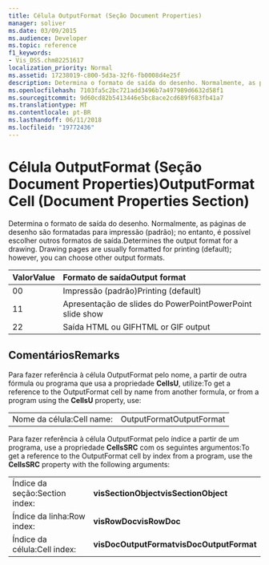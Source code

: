 ```yaml
---
title: Célula OutputFormat (Seção Document Properties)
manager: soliver
ms.date: 03/09/2015
ms.audience: Developer
ms.topic: reference
f1_keywords:
- Vis_DSS.chm82251617
localization_priority: Normal
ms.assetid: 17238019-c800-5d3a-32f6-fb0008d4e25f
description: Determina o formato de saída do desenho. Normalmente, as páginas de desenho são formatadas para impressão (padrão); no entanto, é possível escolher outros formatos de saída.
ms.openlocfilehash: 7103fa5c2bc721add3496b7a497989d6632d58f1
ms.sourcegitcommit: 9d60cd82b5413446e5bc8ace2cd689f683fb41a7
ms.translationtype: MT
ms.contentlocale: pt-BR
ms.lasthandoff: 06/11/2018
ms.locfileid: "19772436"
---
```

# <a name="outputformat-cell-document-properties-section"></a><span data-ttu-id="dbff9-104">Célula OutputFormat (Seção Document Properties)</span><span class="sxs-lookup"><span data-stu-id="dbff9-104">OutputFormat Cell (Document Properties Section)</span></span>

<span data-ttu-id="dbff9-p102">Determina o formato de saída do desenho. Normalmente, as páginas de desenho são formatadas para impressão (padrão); no entanto, é possível escolher outros formatos de saída.</span><span class="sxs-lookup"><span data-stu-id="dbff9-p102">Determines the output format for a drawing. Drawing pages are usually formatted for printing (default); however, you can choose other output formats.</span></span>
  
|<span data-ttu-id="dbff9-107">**Valor**</span><span class="sxs-lookup"><span data-stu-id="dbff9-107">**Value**</span></span>|<span data-ttu-id="dbff9-108">**Formato de saída**</span><span class="sxs-lookup"><span data-stu-id="dbff9-108">**Output format**</span></span>|
|:-----|:-----|
| <span data-ttu-id="dbff9-109">0</span><span class="sxs-lookup"><span data-stu-id="dbff9-109">0</span></span>  <br/> | <span data-ttu-id="dbff9-110">Impressão (padrão)</span><span class="sxs-lookup"><span data-stu-id="dbff9-110">Printing (default)</span></span>  <br/> |
| <span data-ttu-id="dbff9-111">1</span><span class="sxs-lookup"><span data-stu-id="dbff9-111">1</span></span>  <br/> | <span data-ttu-id="dbff9-112">Apresentação de slides do PowerPoint</span><span class="sxs-lookup"><span data-stu-id="dbff9-112">PowerPoint slide show</span></span>  <br/> |
| <span data-ttu-id="dbff9-113">2</span><span class="sxs-lookup"><span data-stu-id="dbff9-113">2</span></span>  <br/> | <span data-ttu-id="dbff9-114">Saída HTML ou GIF</span><span class="sxs-lookup"><span data-stu-id="dbff9-114">HTML or GIF output</span></span>  <br/> |
   
## <a name="remarks"></a><span data-ttu-id="dbff9-115">Comentários</span><span class="sxs-lookup"><span data-stu-id="dbff9-115">Remarks</span></span>

<span data-ttu-id="dbff9-116">Para fazer referência à célula OutputFormat pelo nome, a partir de outra fórmula ou programa que usa a propriedade **CellsU**, utilize:</span><span class="sxs-lookup"><span data-stu-id="dbff9-116">To get a reference to the OutputFormat cell by name from another formula, or from a program using the **CellsU** property, use:</span></span> 
  
|||
|:-----|:-----|
| <span data-ttu-id="dbff9-117">Nome da célula:</span><span class="sxs-lookup"><span data-stu-id="dbff9-117">Cell name:</span></span>  <br/> | <span data-ttu-id="dbff9-118">OutputFormat</span><span class="sxs-lookup"><span data-stu-id="dbff9-118">OutputFormat</span></span>  <br/> |
   
<span data-ttu-id="dbff9-119">Para fazer referência à célula OutputFormat pelo índice a partir de um programa, use a propriedade **CellsSRC** com os seguintes argumentos:</span><span class="sxs-lookup"><span data-stu-id="dbff9-119">To get a reference to the OutputFormat cell by index from a program, use the **CellsSRC** property with the following arguments:</span></span> 
  
|||
|:-----|:-----|
| <span data-ttu-id="dbff9-120">Índice da seção:</span><span class="sxs-lookup"><span data-stu-id="dbff9-120">Section index:</span></span>  <br/> |<span data-ttu-id="dbff9-121">**visSectionObject**</span><span class="sxs-lookup"><span data-stu-id="dbff9-121">**visSectionObject**</span></span> <br/> |
| <span data-ttu-id="dbff9-122">Índice da linha:</span><span class="sxs-lookup"><span data-stu-id="dbff9-122">Row index:</span></span>  <br/> |<span data-ttu-id="dbff9-123">**visRowDoc**</span><span class="sxs-lookup"><span data-stu-id="dbff9-123">**visRowDoc**</span></span> <br/> |
| <span data-ttu-id="dbff9-124">Índice da célula:</span><span class="sxs-lookup"><span data-stu-id="dbff9-124">Cell index:</span></span>  <br/> |<span data-ttu-id="dbff9-125">**visDocOutputFormat**</span><span class="sxs-lookup"><span data-stu-id="dbff9-125">**visDocOutputFormat**</span></span> <br/> |
   

